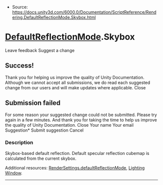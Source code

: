 * Source: https://docs.unity3d.com/6000.0/Documentation/ScriptReference/Rendering.DefaultReflectionMode.Skybox.html

#  [DefaultReflectionMode](https://docs.unity3d.com/6000.0/Documentation/ScriptReference/Rendering.DefaultReflectionMode.html).Skybox
Leave feedback
Suggest a change
## Success!
Thank you for helping us improve the quality of Unity Documentation. Although we cannot accept all submissions, we do read each suggested change from our users and will make updates where applicable.
Close
## Submission failed
For some reason your suggested change could not be submitted. Please <a>try again</a> in a few minutes. And thank you for taking the time to help us improve the quality of Unity Documentation.
Close
Your name Your email Suggestion* Submit suggestion
Cancel
### Description
Skybox-based default reflection.
Default specular reflection cubemap is calculated from the current skybox.  
  
Additional resources: [RenderSettings.defaultReflectionMode](https://docs.unity3d.com/6000.0/Documentation/ScriptReference/RenderSettings-defaultReflectionMode.html), [Lighting Window](https://docs.unity3d.com/6000.0/Documentation/Manual/lighting-window.html).
* * *
